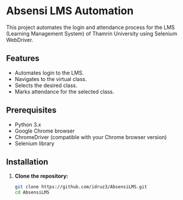 # Absensi LMS Automation

This project automates the login and attendance process for the LMS (Learning Management System) of Thamrin University using Selenium WebDriver.

## Features

- Automates login to the LMS.
- Navigates to the virtual class.
- Selects the desired class.
- Marks attendance for the selected class.

## Prerequisites

- Python 3.x
- Google Chrome browser
- ChromeDriver (compatible with your Chrome browser version)
- Selenium library

## Installation

1. **Clone the repository:**
   ```sh
   git clone https://github.com/idruz3/AbsensiLMS.git
   cd AbsensiLMS
